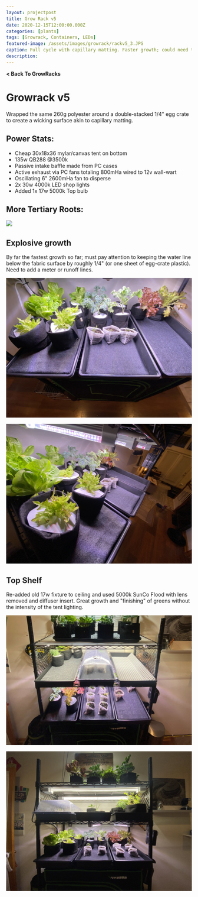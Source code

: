 ```yaml
---
layout: projectpost
title: Grow Rack v5
date: 2020-12-15T12:00:00.000Z
categories: [plants]
tags: [Growrack, Containers, LEDs]
featured-image: /assets/images/growrack/rackv5_3.JPG
caption: Full cycle with capillary matting. Faster growth; could need too much babysitting
description:
---
```

<a href='/growrack.html' style="text-decoration: none; font-weight: bolder;" class='breadcrumb'> < Back To GrowRacks</a>
 
# Growrack v5
Wrapped the same 260g polyester around a double-stacked 1/4" egg crate to create a wicking surface akin to capillary matting.
 
## Power Stats:
- Cheap 30x18x36 mylar/canvas tent on bottom 
- 135w QB288 @3500k
- Passive intake baffle made from PC cases
- Active exhaust via PC fans totaling 800mHa wired to 12v wall-wart
- Oscillating 6" 2600mHa fan to disperse
- 2x 30w 4000k LED shop lights
- Added 1x 17w 5000k Top bulb
 
## More Tertiary Roots:
<a data-fancybox="gallery" href="/assets/images/growrack/rackv5_6.JPG"><img class="projectimage" src="/assets/images/growrack/rackv5_6.JPG"></a>
 
## Explosive growth
 
By far the fastest growth so far; must pay attention to keeping the water line below the fabric surface by roughly 1/4" (or one sheet of egg-crate plastic). Need to add a meter or runoff lines.
 
<a data-fancybox="gallery" href="/assets/images/growrack/rackv5_5.JPG"><img class="projectimage" src="/assets/images/growrack/rackv5_5.JPG"></a>
 
<a data-fancybox="gallery" href="/assets/images/growrack/rackv5_4.JPG"><img class="projectimage" src="/assets/images/growrack/rackv5_4.JPG"></a>
 
## Top Shelf
 
Re-added old 17w fixture to ceiling and used 5000k SunCo Flood with lens removed and diffuser insert. Great growth and "finishing" of greens without the intensity of the tent lighting.
 
<a data-fancybox="gallery" href="/assets/images/growrack/rackv5_1.JPG"><img class="projectimage" src="/assets/images/growrack/rackv5_1.JPG"></a>
 
<a data-fancybox="gallery" href="/assets/images/growrack/rackv5_3.JPG"><img class="projectimage" src="/assets/images/growrack/rackv5_3.JPG"></a>
 
 
 
 
 
 
 
 

